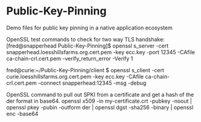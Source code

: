 # Public-Key-Pinning
Demo files for public key pinning in a native application ecosystem

OpenSSL test commands to check for two way TLS handshake:
[fred@snapperhead Public-Key-Pinning]$ openssl s_server -cert snapperhead.loesshillsfarms.org.cert.pem -key ecc.key -port 12345 -CAfile ca-chain-crl.cert.pem -verify_return_error -Verify 1

fred@curie:~/Public-Key-Pinning/client $ openssl s_client -cert curie.loesshillsfarms.org.cert.pem  -key ecc.key  -CAfile ca-chain-crl.cert.pem -connect snapperhead:12345 -msg -debug

OpenSSL command to pull out SPKI from a certificate and get a hash of the der format in base64.
openssl x509 -in my-certificate.crt -pubkey -noout | openssl pkey -pubin -outform der | openssl dgst -sha256 -binary | openssl enc -base64
